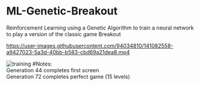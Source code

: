 # ML-Genetic-Breakout
Reinforcement Learning using a Genetic Algorithm to train a neural network to play a version of the classic game Breakout






https://user-images.githubusercontent.com/94034810/141082558-a9427023-5a3d-40bb-b583-cbd69a21dea8.mp4


![training](https://user-images.githubusercontent.com/94034810/141082768-7519e5b3-fba8-4f3a-a0bb-bc955b0052ff.png)
#Notes:
<br>Generation 44 completes first screen
<br>Generation 72 completes perfect game (15 levels)
